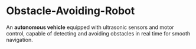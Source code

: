# Obstacle-Avoiding-Robot
An **autonomous vehicle** equipped with ultrasonic sensors and motor control, capable of detecting and avoiding obstacles in real time for smooth navigation.
